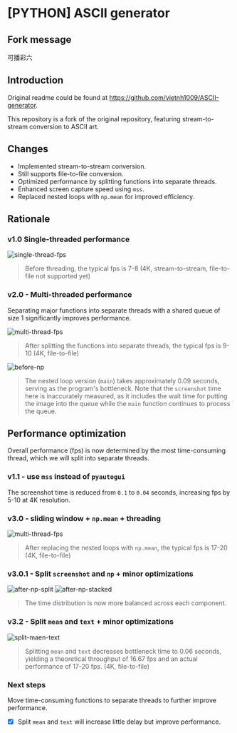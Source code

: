 # [PYTHON] ASCII generator

## Fork message

可播彩六

## Introduction

Original readme could be found at <https://github.com/vietnh1009/ASCII-generator>.

This repository is a fork of the original repository, featuring stream-to-stream conversion to ASCII art.

## Changes

- Implemented stream-to-stream conversion.
- Still supports file-to-file conversion.
- Optimized performance by splitting functions into separate threads.  
- Enhanced screen capture speed using `mss`.  
- Replaced nested loops with `np.mean` for improved efficiency.

## Rationale

### v1.0 Single-threaded performance

![single-thread-fps](./demo/single-thread-fps.png)
> Before threading, the typical fps is 7-8
> (4K, stream-to-stream, file-to-file not supported yet)

### v2.0 - Multi-threaded performance

Separating major functions into separate threads with a shared queue of size 1 significantly improves performance.

![multi-thread-fps](./demo/multi-thread-fps.png)
> After splitting the functions into separate threads, the typical fps is 9-10
> (4K, file-to-file)

![before-np](./demo/before-np.png)
> The nested loop version (`main`) takes approximately 0.09 seconds, serving as the program's bottleneck.
> Note that the `screenshot` time here is inaccurately measured, as it includes the wait time for putting the image into the queue while the `main` function continues to process the queue.

## Performance optimization

Overall performance (fps) is now determined by the most time-consuming thread, which we will split into separate threads.

### v1.1 - use `mss` instead of `pyautogui`

The screenshot time is reduced from `0.1` to `0.04` seconds, increasing fps by 5-10 at 4K resolution.

### v3.0 - sliding window + `np.mean` + threading

![multi-thread-fps](./demo/multi-thread-fps-np.png)
> After replacing the nested loops with `np.mean`, the typical fps is 17-20
> (4K, file-to-file)

### v3.0.1 - Split `screenshot` and `np` + minor optimizations

![after-np-split](./demo/after-np-split.png)
![after-np-stacked](./demo/after-np-stacked.png)
> The time distribution is now more balanced across each component.

### v3.2 - Split `mean` and `text` + minor optimizations

![split-maen-text](./demo/split-mean-text.png)
> Splitting `mean` and `text` decreases bottleneck time to 0.06 seconds, yielding a theoretical throughput of 16.67 fps and an actual performance of 17-20 fps.
> (4K, file-to-file)

### Next steps

Move time-consuming functions to separate threads to further improve performance.

- [x] Split `mean` and `text` will increase little delay but improve performance.
